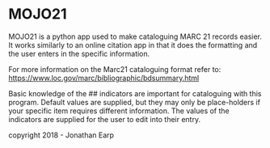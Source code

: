 # MOJO21
MOJO21 is a python app used to make cataloguing MARC 21 records easier. It works similarly to an 
online citation app in that it does the formatting and the user enters in the specific information.

For more information on the Marc21 cataloguing format refer to: 
https://www.loc.gov/marc/bibliographic/bdsummary.html

Basic knowledge of the ## indicators are important for cataloguing with this program. Default values are supplied, but they may only be place-holders if your specific item requires different information. The values of the indicators are supplied for the user to edit into their entry. 

copyright 2018 - Jonathan Earp
